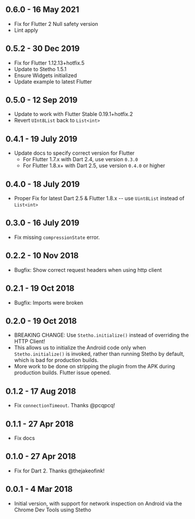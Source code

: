 ## 0.6.0 - 16 May 2021 
  * Fix for Flutter 2 Null safety version
  * Lint apply

## 0.5.2 - 30 Dec 2019

  * Fix for Flutter 1.12.13+hotfix.5
  * Update to Stetho 1.5.1
  * Ensure Widgets initialized
  * Update example to latest Flutter

## 0.5.0 - 12 Sep 2019

  * Update to work with Flutter Stable 0.19.1+hotfix.2
  * Revert `UInt8List` back to `List<int>`

## 0.4.1 - 19 July 2019

  * Update docs to specify correct version for Flutter
    - For Flutter 1.7.x with Dart 2.4, use version `0.3.0`
    - For Flutter 1.8.x+ with Dart 2.5, use version `0.4.0` or higher

## 0.4.0 - 18 July 2019

  * Proper Fix for latest Dart 2.5 & Flutter 1.8.x -- use `Uint8List` instead of `List<int>`

## 0.3.0 - 16 July 2019

  * Fix missing `compressionState` error.

## 0.2.2 - 10 Nov 2018

* Bugfix: Show correct request headers when using http client

## 0.2.1 - 19 Oct 2018

* Bugfix: Imports were broken

## 0.2.0 - 19 Oct 2018

* BREAKING CHANGE: Use `Stetho.initialize()` instead of overriding the HTTP Client!
* This allows us to initialize the Android code only when `Stetho.initialize()` is invoked, rather than running Stetho by default, which is bad for production builds.
* More work to be done on stripping the plugin from the APK during production builds. Flutter issue opened.

## 0.1.2 - 17 Aug 2018

* Fix `connectionTimeout`. Thanks @pcqpcq!

## 0.1.1 - 27 Apr 2018

* Fix docs

## 0.1.0 - 27 Apr 2018

* Fix for Dart 2. Thanks @thejakeofink!

## 0.0.1 - 4 Mar 2018

* Initial version, with support for network inspection on Android via the Chrome Dev Tools using Stetho
